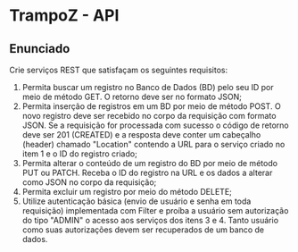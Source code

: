 # TrampoZ - API

## Enunciado

Crie serviços REST que satisfaçam os seguintes requisitos:

1. Permita buscar um registro no Banco de Dados (BD) pelo seu ID por meio de
método GET. O retorno deve ser no formato JSON;
2. Permita inserção de registros em um BD por meio de método POST. O novo
registro deve ser recebido no corpo da requisição com formato JSON. Se a
requisição for processada com sucesso o código de retorno deve ser 201
(CREATED) e a resposta deve conter um cabeçalho (header) chamado
"Location" contendo a URL para o serviço criado no item 1 e o ID do registro
criado;
3. Permita alterar o conteúdo de um registro do BD por meio de método PUT ou
PATCH. Receba o ID do registro na URL e os dados a alterar como JSON no
corpo da requisição;
4. Permita excluir um registro por meio do método DELETE;
5. Utilize autenticação básica (envio de usuário e senha em toda requisição)
implementada com Filter e proíba a usuário sem autorização do tipo "ADMIN"
o acesso aos serviços dos itens 3 e 4. Tanto usuário como suas autorizações
devem ser recuperados de um banco de dados.